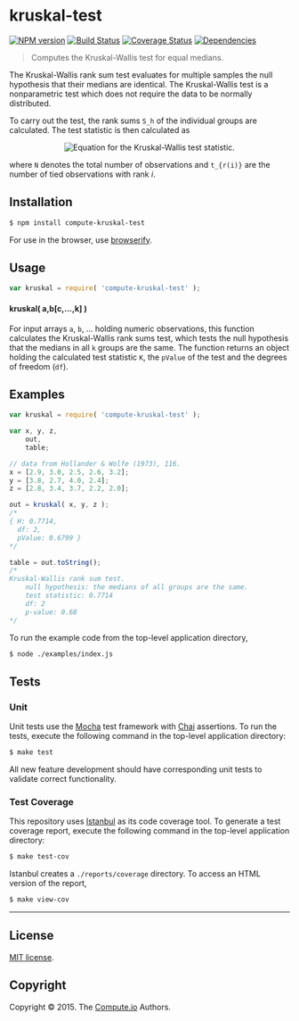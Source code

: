 kruskal-test
===
[![NPM version][npm-image]][npm-url] [![Build Status][travis-image]][travis-url] [![Coverage Status][coveralls-image]][coveralls-url] [![Dependencies][dependencies-image]][dependencies-url]

> Computes the Kruskal-Wallis test for equal medians.

The Kruskal-Wallis rank sum test evaluates for multiple samples the null hypothesis that their medians are identical. The Kruskal-Wallis test is a nonparametric test which does not require the data to be normally distributed.

To carry out the test, the rank sums `S_h` of the individual groups are calculated. The test statistic is then calculated as

<div class="equation" align="center" data-raw-text="H= \frac{\tfrac{12}{N(N+1)}\sum_h\tfrac{S_h^2}{n_h}-3(N+1)}{1-\tfrac{1}{(N^3-N)} \sum t_{r(i)}^3 - t_{r(i)}}" data-equation="eq:kruskal-test-statistic">
	<img src="https://cdn.rawgit.com/compute-io/kruskal-test/365e7d2b36f2011c905fc30177b949dedd4fff34/docs/img/eqn.svg" alt="Equation for the Kruskal-Wallis test statistic.">
	<br>
</div>

where `N` denotes the total number of observations and `t_{r(i)}` are the number of tied observations with rank $i$.

## Installation

``` bash
$ npm install compute-kruskal-test
```

For use in the browser, use [browserify](https://github.com/substack/node-browserify).


## Usage

``` javascript
var kruskal = require( 'compute-kruskal-test' );
```

#### kruskal( a,b[c,...,k] )

For input arrays `a`, `b`, ... holding numeric observations, this function calculates the Kruskal-Wallis rank sums test, which tests the null hypothesis that the medians in all `k` groups are the same. The function returns an object holding the calculated test statistic `K`, the `pValue` of the test and the degrees of freedom (`df`).


## Examples

``` javascript
var kruskal = require( 'compute-kruskal-test' );

var x, y, z,
	out,
	table;

// data from Hollander & Wolfe (1973), 116.
x = [2.9, 3.0, 2.5, 2.6, 3.2];
y = [3.8, 2.7, 4.0, 2.4];
z = [2.8, 3.4, 3.7, 2.2, 2.0];

out = kruskal( x, y, z );
/*
{ H: 0.7714,
  df: 2,
  pValue: 0.6799 }
*/

table = out.toString();
/*
Kruskal-Wallis rank sum test.
	null hypothesis: the medians of all groups are the same.
	test statistic: 0.7714
	df: 2
	p-value: 0.68
*/
```

To run the example code from the top-level application directory,

``` bash
$ node ./examples/index.js
```


## Tests

### Unit

Unit tests use the [Mocha](http://mochajs.org/) test framework with [Chai](http://chaijs.com) assertions. To run the tests, execute the following command in the top-level application directory:

``` bash
$ make test
```

All new feature development should have corresponding unit tests to validate correct functionality.


### Test Coverage

This repository uses [Istanbul](https://github.com/gotwarlost/istanbul) as its code coverage tool. To generate a test coverage report, execute the following command in the top-level application directory:

``` bash
$ make test-cov
```

Istanbul creates a `./reports/coverage` directory. To access an HTML version of the report,

``` bash
$ make view-cov
```


---
## License

[MIT license](http://opensource.org/licenses/MIT).


## Copyright

Copyright &copy; 2015. The [Compute.io](https://github.com/compute-io) Authors.


[npm-image]: http://img.shields.io/npm/v/compute-kruskal-test.svg
[npm-url]: https://npmjs.org/package/compute-kruskal-test

[travis-image]: http://img.shields.io/travis/compute-io/kruskal-test/master.svg
[travis-url]: https://travis-ci.org/compute-io/kruskal-test

[coveralls-image]: https://img.shields.io/coveralls/compute-io/kruskal-test/master.svg
[coveralls-url]: https://coveralls.io/r/compute-io/kruskal-test?branch=master

[dependencies-image]: http://img.shields.io/david/compute-io/kruskal-test.svg
[dependencies-url]: https://david-dm.org/compute-io/kruskal-test

[dev-dependencies-image]: http://img.shields.io/david/dev/compute-io/kruskal-test.svg
[dev-dependencies-url]: https://david-dm.org/dev/compute-io/kruskal-test

[github-issues-image]: http://img.shields.io/github/issues/compute-io/kruskal-test.svg
[github-issues-url]: https://github.com/compute-io/kruskal-test/issues
